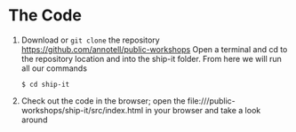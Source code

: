 # The Code
1. Download or `git clone` the repository https://github.com/annotell/public-workshops
Open a terminal and cd to the repository location and into the ship-it folder. From here we will run all our commands
    ```
    $ cd ship-it
    ```

1. Check out the code in the browser; open the file://<full-path-to-repo>/public-workshops/ship-it/src/index.html in your browser and take a look around

